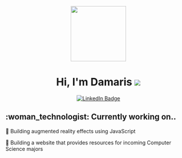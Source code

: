 <div id="header" align="center">
  <img src="https://media.giphy.com/media/XwBzLXzYq7ljHBXkHk/giphy.gif" width="150"/>
</div>

<div id="title" align="center">
  <h1 style="font-size:50%:">Hi, I'm Damaris
  <img src="https://camo.githubusercontent.com/6051ead6aac43731f7c34dacdbe10fef0c0a7813cc723356e4c4e4a8dfa1a3a5/68747470733a2f2f63646e2e6a7364656c6976722e6e65742f67682f526561646d652d576f726b666c6f77732f526561646d652d49636f6e73406d61696e2f69636f6e732f676966732f776176652e676966" 
 </h1></div>
 
 <div id="bagdes" align="center">
 <a href="https://www.linkedin.com/in/damaris-campos">
    <img src="https://img.shields.io/badge/LinkedIn-blue?style=for-the-badge&logo=linkedin&logoColor=white" alt="LinkedIn Badge"/>
  </a>
 </div>

<div id="Current">
<h2>:woman_technologist: Currently working on..</h2>
<p>🔭 Building augmented reality effects using JavaScript</p>
<p>🌱 Building a website that provides resources for incoming Computer Science majors</p>

</div>

<!--
**DCampos22/DCampos22** is a ✨ _special_ ✨ repository because its `README.md` (this file) appears on your GitHub profile.

Here are some ideas to get you started:

- 🔭 I’m currently working on ...
- 🌱 I’m currently learning ...
- 👯 I’m looking to collaborate on ...
- 🤔 I’m looking for help with ...
- 💬 Ask me about ...
- 📫 How to reach me: ...
- 😄 Pronouns: ...
- ⚡ Fun fact: ...
-->
